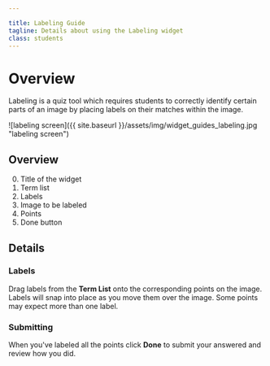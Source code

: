 ```yaml
---

title: Labeling Guide
tagline: Details about using the Labeling widget
class: students
---
```



# Overview #

Labeling is a quiz tool which requires students to correctly identify certain parts of an image by placing labels on their matches within the image.

![labeling screen]({{ site.baseurl }}/assets/img/widget_guides_labeling.jpg "labeling screen")

## Overview ##

0. Title of the widget
0. Term list
0. Labels
0. Image to be labeled
0. Points
0. Done button

## Details ##

### Labels ###

Drag labels from the **Term List** onto the corresponding points on the image. Labels will snap into place as you move them over the image. Some points may expect more than one label.

### Submitting ###

When you've labeled all the points click **Done** to submit your answered and review how you did.
